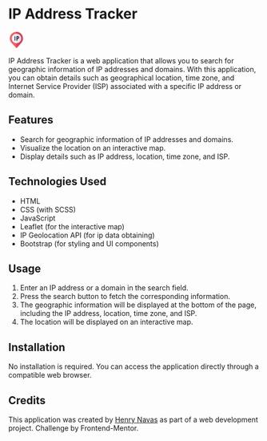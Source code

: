 # IP Address Tracker

![IP Address Tracker](./src/assets/images/ip.png)

IP Address Tracker is a web application that allows you to search for geographic information of IP addresses and domains. With this application, you can obtain details such as geographical location, time zone, and Internet Service Provider (ISP) associated with a specific IP address or domain.

## Features

- Search for geographic information of IP addresses and domains.
- Visualize the location on an interactive map.
- Display details such as IP address, location, time zone, and ISP.

## Technologies Used

- HTML
- CSS (with SCSS)
- JavaScript
- Leaflet (for the interactive map)
- IP Geolocation API (for ip data obtaining)
- Bootstrap (for styling and UI components)

## Usage

1. Enter an IP address or a domain in the search field.
2. Press the search button to fetch the corresponding information.
3. The geographic information will be displayed at the bottom of the page, including the IP address, location, time zone, and ISP.
4. The location will be displayed on an interactive map.

## Installation

No installation is required. You can access the application directly through a compatible web browser.

## Credits

This application was created by [Henry Navas](https://henrynavasportfolio.netlify.app/) as part of a web development project. Challenge by Frontend-Mentor.
